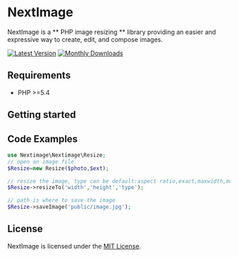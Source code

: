 # NextImage 

NextImage is a ** PHP image resizing ** library providing an easier and expressive way to create, edit, and compose images.

[![Latest Version](https://img.shields.io/packagist/v/intervention/image.svg)](https://packagist.org/packages/nextimage/nextimage)
[![Monthly Downloads](https://img.shields.io/packagist/dm/nextimage/nextimage.svg)](https://packagist.org/packages/nextimage/nextimage/stats)

## Requirements

- PHP >=5.4

## Getting started


## Code Examples

```php
use Nextimage\Nextimage\Resize;
// open an image file
$Resize=new Resize($photo,$ext);

// resize the image, type can be default:aspect ratio,exact,maxwidth,maxheight
$Resize->resizeTo('width','height','type');

// path is where to save the image
$Resize->saveImage('public/image.jpg');
```

## License

NextImage is licensed under the [MIT License](http://opensource.org/licenses/MIT).